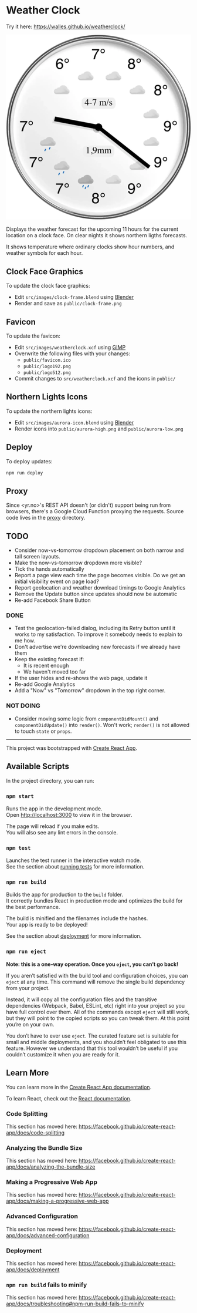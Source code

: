 # Weather Clock

Try it here: <https://walles.github.io/weatherclock/>

[![Screenshot](weatherclock-screenshot.webp)](https://walles.github.io/weatherclock/)

Displays the weather forecast for the upcoming 11 hours for the current location
on a clock face. On clear nights it shows northern ligths forecasts.

It shows temperature where ordinary clocks show hour numbers, and weather
symbols for each hour.

## Clock Face Graphics

To update the clock face graphics:

- Edit `src/images/clock-frame.blend` using [Blender](https://blender.org)
- Render and save as `public/clock-frame.png`

## Favicon

To update the favicon:

- Edit `src/images/weatherclock.xcf` using [GIMP](https://gimp.org/)
- Overwrite the following files with your changes:
  - `public/favicon.ico`
  - `public/logo192.png`
  - `public/logo512.png`
- Commit changes to `src/weatherclock.xcf` and the icons in `public/`

## Northern Lights Icons

To update the northern lights icons:

- Edit `src/images/aurora-icon.blend` using [Blender](https://blender.org)
- Render icons into `public/aurora-high.png` and `public/aurora-low.png`

## Deploy

To deploy updates:

```bash
npm run deploy
```

## Proxy

Since <yr.no>'s REST API doesn't (or didn't) support being run from browsers,
there's a Google Cloud Function proxying the requests. Source code lives in
the [proxy](proxy) directory.

## TODO

- Consider now-vs-tomorrow dropdown placement on both narrow and tall screen
  layouts.
- Make the now-vs-tomorrow dropdown more visible?
- Tick the hands automatically
- Report a page view each time the page becomes visible. Do we get an initial
  visibility event on page load?
- Report geolocation and weather download timings to Google Analytics
- Remove the Update button since updates should now be automatic
- Re-add Facebook Share Button

### DONE

- Test the geolocation-failed dialog, including its Retry button until it works
  to my satisfaction. To improve it somebody needs to explain to me how.
- Don't advertise we're downloading new forecasts if we already have them
- Keep the existing forecast if:
  - It is recent enough
  - We haven't moved too far
- If the user hides and re-shows the web page, update it
- Re-add Google Analytics
- Add a "Now" vs "Tomorrow" dropdown in the top right corner.

### NOT DOING

- Consider moving some logic from `componentDidMount()` and `componentDidUpdate()`
  into `render()`. Won't work; `render()` is not allowed to touch `state` or `props`.

---

This project was bootstrapped with [Create React App](https://github.com/facebook/create-react-app).

## Available Scripts

In the project directory, you can run:

### `npm start`

Runs the app in the development mode.<br>
Open [http://localhost:3000](http://localhost:3000) to view it in the browser.

The page will reload if you make edits.<br>
You will also see any lint errors in the console.

### `npm test`

Launches the test runner in the interactive watch mode.<br>
See the section about [running tests](https://facebook.github.io/create-react-app/docs/running-tests) for more information.

### `npm run build`

Builds the app for production to the `build` folder.<br>
It correctly bundles React in production mode and optimizes the build for the best performance.

The build is minified and the filenames include the hashes.<br>
Your app is ready to be deployed!

See the section about [deployment](https://facebook.github.io/create-react-app/docs/deployment) for more information.

### `npm run eject`

**Note: this is a one-way operation. Once you `eject`, you can’t go back!**

If you aren’t satisfied with the build tool and configuration choices, you can `eject` at any time. This command will remove the single build dependency from your project.

Instead, it will copy all the configuration files and the transitive dependencies (Webpack, Babel, ESLint, etc) right into your project so you have full control over them. All of the commands except `eject` will still work, but they will point to the copied scripts so you can tweak them. At this point you’re on your own.

You don’t have to ever use `eject`. The curated feature set is suitable for small and middle deployments, and you shouldn’t feel obligated to use this feature. However we understand that this tool wouldn’t be useful if you couldn’t customize it when you are ready for it.

## Learn More

You can learn more in the [Create React App documentation](https://facebook.github.io/create-react-app/docs/getting-started).

To learn React, check out the [React documentation](https://reactjs.org/).

### Code Splitting

This section has moved here: <https://facebook.github.io/create-react-app/docs/code-splitting>

### Analyzing the Bundle Size

This section has moved here: <https://facebook.github.io/create-react-app/docs/analyzing-the-bundle-size>

### Making a Progressive Web App

This section has moved here: <https://facebook.github.io/create-react-app/docs/making-a-progressive-web-app>

### Advanced Configuration

This section has moved here: <https://facebook.github.io/create-react-app/docs/advanced-configuration>

### Deployment

This section has moved here: <https://facebook.github.io/create-react-app/docs/deployment>

### `npm run build` fails to minify

This section has moved here: <https://facebook.github.io/create-react-app/docs/troubleshooting#npm-run-build-fails-to-minify>

